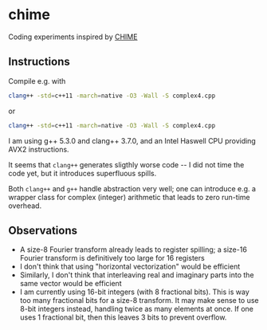 # chime
Coding experiments inspired by [CHIME](http://chime.phas.ubc.ca)

## Instructions

Compile e.g. with
```sh
clang++ -std=c++11 -march=native -O3 -Wall -S complex4.cpp
```
or
```sh
clang++ -std=c++11 -march=native -O3 -Wall -S complex4.cpp
```

I am using g++ 5.3.0 and clang++ 3.7.0, and an Intel Haswell CPU providing AVX2
instructions.

It seems that `clang++` generates sligthly worse code -- I did not time the code
yet, but it introduces superfluous spills.

Both `clang++` and `g++` handle abstraction very well; one can introduce e.g. a
wrapper class for complex (integer) arithmetic that leads to zero run-time
overhead.

## Observations

- A size-8 Fourier transform already leads to register spilling; a size-16 Fourier transform is definitively too large for 16 registers
- I don't think that using "horizontal vectorization" would be efficient
- Similarly, I don't think that interleaving real and imaginary parts into the same vector would be efficient
- I am currently using 16-bit integers (with 8 fractional bits). This is way too many fractional bits for a size-8 transform. It may make sense to use 8-bit integers instead, handling twice as many elements at once. If one uses 1 fractional bit, then this leaves 3 bits to prevent overflow.
